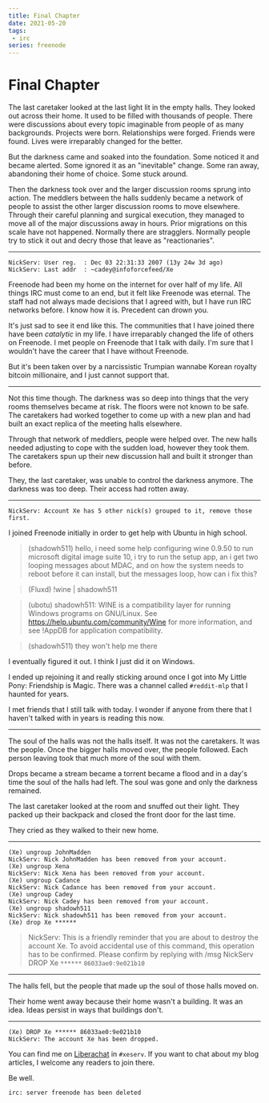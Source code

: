 ```yaml
---
title: Final Chapter
date: 2021-05-20
tags:
 - irc
series: freenode
---
```


# Final Chapter

The last caretaker looked at the last light lit in the empty halls. They looked
out across their home. It used to be filled with thousands of people. There were
discussions about every topic imaginable from people of as many backgrounds.
Projects were born. Relationships were forged. Friends were found. Lives were
irreparably changed for the better.

But the darkness came and soaked into the foundation. Some noticed it and became
alerted. Some ignored it as an "inevitable" change. Some ran away, abandoning
their home of choice. Some stuck around.

Then the darkness took over and the larger discussion rooms sprung into action.
The meddlers between the halls suddenly became a network of people to assist the
other larger discussion rooms to move elsewhere. Through their careful planning
and surgical execution, they managed to move all of the major discussions away
in hours. Prior migrations on this scale have not happened. Normally there are
stragglers. Normally people try to stick it out and decry those that leave as
"reactionaries".

---

```
NickServ: User reg.  : Dec 03 22:31:33 2007 (13y 24w 3d ago)
NickServ: Last addr  : ~cadey@infoforcefeed/Xe
```

Freenode had been my home on the internet for over half of my life. All things
IRC must come to an end, but it felt like Freenode was eternal. The staff had
not always made decisions that I agreed with, but I have run IRC networks
before. I know how it is. Precedent can drown you.

It's just sad to see it end like this. The communities that I have joined there
have been _catalytic_ in my life. I have irreparably changed the life of others
on Freenode. I met people on Freenode that I talk with daily. I'm sure that I
wouldn't have the career that I have without Freenode. 

But it's been taken over by a narcissistic Trumpian wannabe Korean royalty
bitcoin millionaire, and I just cannot support that.

---

Not this time though. The darkness was so deep into things that the very rooms
themselves became at risk. The floors were not known to be safe. The caretakers
had worked together to come up with a new plan and had built an exact replica of
the meeting halls elsewhere.

Through that network of meddlers, people were helped over. The new halls needed
adjusting to cope with the sudden load, however they took them. The caretakers
spun up their new discussion hall and built it stronger than before.

They, the last caretaker, was unable to control the darkness anymore. The
darkness was too deep. Their access had rotten away.

---

```
NickServ: Account Xe has 5 other nick(s) grouped to it, remove those first.
```

I joined Freenode initially in order to get help with Ubuntu in high school.

> (shadowh511) hello, i need some help configuring wine 0.9.50 to run
> microsoft digital image suite 10, i try to run the setup app, an i get two
> looping messages about MDAC, and on how the system needs to reboot before it
> can install, but the messages loop, how can i fix this?

> (Fluxd) !wine | shadowh511

> (ubotu) shadowh511: WINE is a compatibility layer for running Windows
> programs on GNU/Linux. See https://help.ubuntu.com/community/Wine for more
> information, and see !AppDB for application compatibility.

> (shadowh511) they won't help me there

I eventually figured it out. I think I just did it on Windows.

I ended up rejoining it and really sticking around once I got into My Little
Pony: Friendship is Magic. There was a channel called `#reddit-mlp` that I
haunted for years.

I met friends that I still talk with today. I wonder if anyone from there that I
haven't talked with in years is reading this now.

---

The soul of the halls was not the halls itself. It was not the caretakers. It
was the people. Once the bigger halls moved over, the people followed. Each
person leaving took that much more of the soul with them.

Drops became a stream became a torrent became a flood and in a day's time the
soul of the halls had left. The soul was gone and only the darkness remained.

The last caretaker looked at the room and snuffed out their light. They packed
up their backpack and closed the front door for the last time.

They cried as they walked to their new home.

---

```
(Xe) ungroup JohnMadden
NickServ: Nick JohnMadden has been removed from your account.
(Xe) ungroup Xena
NickServ: Nick Xena has been removed from your account.
(Xe) ungroup Cadance
NickServ: Nick Cadance has been removed from your account.
(Xe) ungroup Cadey
NickServ: Nick Cadey has been removed from your account.
(Xe) ungroup shadowh511
NickServ: Nick shadowh511 has been removed from your account.
(Xe) drop Xe ******
```

> NickServ: This is a friendly reminder that you are about to destroy the
> account Xe. To avoid accidental use of this command, this operation has to
> be confirmed. Please confirm by replying with /msg NickServ DROP Xe `******`
> `86033ae0:9e021b10`

---

The halls fell, but the people that made up the soul of those halls moved on.

Their home went away because their home wasn't a building. It was an idea. Ideas
persist in ways that buildings don't.

---

```
(Xe) DROP Xe ****** 86033ae0:9e021b10
NickServ: The account Xe has been dropped.
```

You can find me on [Liberachat](https://libera.chat/) in `#xeserv`. If you want
to chat about my blog articles, I welcome any readers to join there.

Be well.

```
irc: server freenode has been deleted
```
